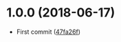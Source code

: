 <a name="1.0.0"></a>
# 1.0.0 (2018-06-17)

* First commit ([47fa26f](https://github.com/Kikobeats/is-sql-injection/commit/47fa26f))



